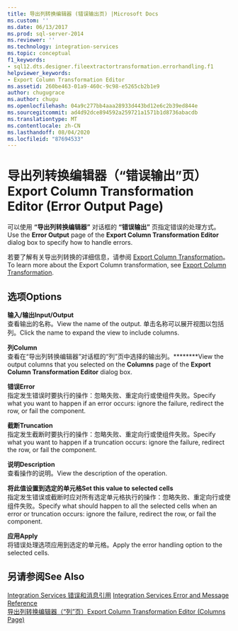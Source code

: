 ```yaml
---
title: 导出列转换编辑器 (错误输出页) |Microsoft Docs
ms.custom: ''
ms.date: 06/13/2017
ms.prod: sql-server-2014
ms.reviewer: ''
ms.technology: integration-services
ms.topic: conceptual
f1_keywords:
- sql12.dts.designer.fileextractortransformation.errorhandling.f1
helpviewer_keywords:
- Export Column Transformation Editor
ms.assetid: 260be463-01a9-460c-9c98-e5265cb2b1e9
author: chugugrace
ms.author: chugu
ms.openlocfilehash: 04a9c277bb4aaa28933d443bd12e6c2b39ed844e
ms.sourcegitcommit: ad4d92dce894592a259721a1571b1d8736abacdb
ms.translationtype: MT
ms.contentlocale: zh-CN
ms.lasthandoff: 08/04/2020
ms.locfileid: "87694533"
---
```

# <a name="export-column-transformation-editor-error-output-page"></a><span data-ttu-id="a156a-102">导出列转换编辑器（“错误输出”页）</span><span class="sxs-lookup"><span data-stu-id="a156a-102">Export Column Transformation Editor (Error Output Page)</span></span>
  <span data-ttu-id="a156a-103">可以使用 **“导出列转换编辑器”** 对话框的 **“错误输出”** 页指定错误的处理方式。</span><span class="sxs-lookup"><span data-stu-id="a156a-103">Use the **Error Output** page of the **Export Column Transformation Editor** dialog box to specify how to handle errors.</span></span>  
  
 <span data-ttu-id="a156a-104">若要了解有关导出列转换的详细信息，请参阅 [Export Column Transformation](data-flow/transformations/export-column-transformation.md)。</span><span class="sxs-lookup"><span data-stu-id="a156a-104">To learn more about the Export Column transformation, see [Export Column Transformation](data-flow/transformations/export-column-transformation.md).</span></span>  
  
## <a name="options"></a><span data-ttu-id="a156a-105">选项</span><span class="sxs-lookup"><span data-stu-id="a156a-105">Options</span></span>  
 <span data-ttu-id="a156a-106">**输入/输出**</span><span class="sxs-lookup"><span data-stu-id="a156a-106">**Input/Output**</span></span>  
 <span data-ttu-id="a156a-107">查看输出的名称。</span><span class="sxs-lookup"><span data-stu-id="a156a-107">View the name of the output.</span></span> <span data-ttu-id="a156a-108">单击名称可以展开视图以包括列。</span><span class="sxs-lookup"><span data-stu-id="a156a-108">Click the name to expand the view to include columns.</span></span>  
  
 <span data-ttu-id="a156a-109">**列**</span><span class="sxs-lookup"><span data-stu-id="a156a-109">**Column**</span></span>  
 <span data-ttu-id="a156a-110">查看在“导出列转换编辑器”对话框的“列”页中选择的输出列。\*\*\*\*\*\*\*\*</span><span class="sxs-lookup"><span data-stu-id="a156a-110">View the output columns that you selected on the **Columns** page of the **Export Column Transformation Editor** dialog box.</span></span>  
  
 <span data-ttu-id="a156a-111">**错误**</span><span class="sxs-lookup"><span data-stu-id="a156a-111">**Error**</span></span>  
 <span data-ttu-id="a156a-112">指定发生错误时要执行的操作：忽略失败、重定向行或使组件失败。</span><span class="sxs-lookup"><span data-stu-id="a156a-112">Specify what you want to happen if an error occurs: ignore the failure, redirect the row, or fail the component.</span></span>  
  
 <span data-ttu-id="a156a-113">**截断**</span><span class="sxs-lookup"><span data-stu-id="a156a-113">**Truncation**</span></span>  
 <span data-ttu-id="a156a-114">指定发生截断时要执行的操作：忽略失败、重定向行或使组件失败。</span><span class="sxs-lookup"><span data-stu-id="a156a-114">Specify what you want to happen if a truncation occurs: ignore the failure, redirect the row, or fail the component.</span></span>  
  
 <span data-ttu-id="a156a-115">**说明**</span><span class="sxs-lookup"><span data-stu-id="a156a-115">**Description**</span></span>  
 <span data-ttu-id="a156a-116">查看操作的说明。</span><span class="sxs-lookup"><span data-stu-id="a156a-116">View the description of the operation.</span></span>  
  
 <span data-ttu-id="a156a-117">**将此值设置到选定的单元格**</span><span class="sxs-lookup"><span data-stu-id="a156a-117">**Set this value to selected cells**</span></span>  
 <span data-ttu-id="a156a-118">指定发生错误或截断时应对所有选定单元格执行的操作：忽略失败、重定向行或使组件失败。</span><span class="sxs-lookup"><span data-stu-id="a156a-118">Specify what should happen to all the selected cells when an error or truncation occurs: ignore the failure, redirect the row, or fail the component.</span></span>  
  
 <span data-ttu-id="a156a-119">**应用**</span><span class="sxs-lookup"><span data-stu-id="a156a-119">**Apply**</span></span>  
 <span data-ttu-id="a156a-120">将错误处理选项应用到选定的单元格。</span><span class="sxs-lookup"><span data-stu-id="a156a-120">Apply the error handling option to the selected cells.</span></span>  
  
## <a name="see-also"></a><span data-ttu-id="a156a-121">另请参阅</span><span class="sxs-lookup"><span data-stu-id="a156a-121">See Also</span></span>  
 <span data-ttu-id="a156a-122">[Integration Services 错误和消息引用](../../2014/integration-services/integration-services-error-and-message-reference.md) </span><span class="sxs-lookup"><span data-stu-id="a156a-122">[Integration Services Error and Message Reference](../../2014/integration-services/integration-services-error-and-message-reference.md) </span></span>  
 [<span data-ttu-id="a156a-123">导出列转换编辑器（“列”页）</span><span class="sxs-lookup"><span data-stu-id="a156a-123">Export Column Transformation Editor &#40;Columns Page&#41;</span></span>](../../2014/integration-services/export-column-transformation-editor-columns-page.md)  
  
  
